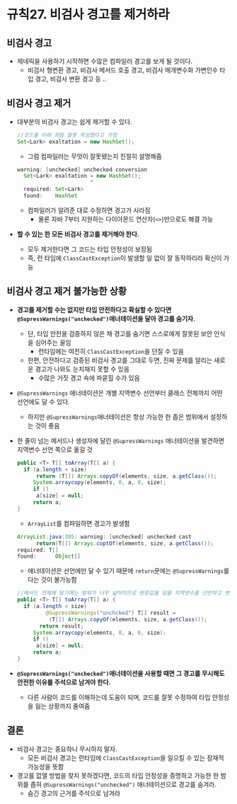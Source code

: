 # 규칙27. 비검사 경고를 제거하라

## 비검사 경고

- 제네릭을 사용하기 시작하면 수많은 컴파일러 경고를 보게 될 것이다.
  - 비검사 형변환 경고, 비검사 메서드 호출 경고, 비검사 매개변수화 가변인수 타입 경고, 비검사 변환 경고 등 ..

## 비검사 경고 제거

- 대부분의 비검사 경고는 쉽게 제거할 수 있다. 

  ```java
  //코드를 아래 처럼 잘못 작성했다고 가정
  Set<Lark> exaltation = new HashSet();
  ```

  - 그럼 컴파일러는 무엇이 잘못됐는지 친절히 설명해줌

  ```java
  warning: [unchecked] unchecked conversion 
  	Set<Lark> exaltation = new HashSet();
  						 ^
  	required: Set<Lark>
  	found:	  HashSet
  ```

  - 컴파일러가 알려준 대로 수정하면 경고가 사라짐
    - 물론 자바 7부터 지원하는 다이아몬드 연산자(`<>`)만으로도 해결 가능

- **할 수 있는 한 모든 비검사 경고를 제거해야 한다.**

  - 모두 제거한다면 그 코드는 타입 안정성이 보장됨
  - 즉, 런 타임에 `ClassCastException`이 발생할 일 없이 잘 동작하리라 확신이 가능

## 비검사 경고 제거 불가능한 상황

- **경고를 제거할 수는 없지만 타입 안전하다고 확실할 수 있다면 `@SupressWarnings("unchecked")`애너테이션을 달아 경고를 숨기자.**

  - 단, 타입 안전을 검증하지 않은 채 경고를 숨기면 스스로에게 잘못된 보안 인식을 심어주는 꼴임
    - 런타임에는 여전히 `ClassCastException`을 던질 수 있음
  - 한편, 안전하다고 검증된 비검사 경고를 그대로 두면, 진짜 문제를 알리는 새로운 경고가 나와도 눈치채지 못할 수 있음
    - 수많은 거짓 경고 속에 파묻힐 수가 있음

- `@SupressWarnings` 애너테이션은 개별 지역변수 선언부터 클래스 전체까지 어떤 선언에도 달 수 있다.

  - 하지만 `@SupressWarnings`애너테이션은 항상 가능한 한 좁은 범위에서 설정하는 것이 좋음

- 한 줄이 넘는 메서드나 생성자에 달린 `@SupressWarnings` 애너테이션을 발견하면 지역변수 선언 쪽으로 옮길 것

  ```java
  public <T> T[] toArray(T[] a) {
  	if (a.length < size)
  		return (T[]) Arrays.copyOf(elements, size, a.getClass());
       System.arraycopy(elements, 0, a, 0, size);
       if ()
       	a[size] = null;
       return a;
  }
  ```

  - `ArrayList`를 컴파일하면 경고가 발생함

  ```java
  ArrayList.java:305: warning: [unchecked] unchecked cast 
  		return(T[]) Arrays.coptOf(elements, size, a.getClass());				 						    ^
  required: T[]
  found:	  Object[]
  ```

  - 애너테이션은 선언에만 달 수 있기 때문에 `return`문에는 `@SupressWarnings`를 다는 것이 불가능함

  ```java
  //메서드 전체에 달기에는 범위가 너무 넓어지므로 반환값을 담을 지역변수를 선언하고 변수에 애너테이션을 달아주는 방법으로 해결 가능
  public <T> T[] toArray(T[] a) {
  	if (a.length < size)
           @SupressWarnings("unchcked") T[] result = 
          	(T[]) Arrays.copyOf(elements, size, a.getClass());
      	 return result;
       System.arraycopy(elements, 0, a, 0, size);
       if ()
       	a[size] = null;
       return a;
  }
  ```

- **`@SupressWarnings("unchecked")`애너테이션을 사용할 때면 그 경고를 무시해도 안전한 이유를 주석으로 남겨야 한다.**
  - 다른 사람이 코드를 이해하는데 도움이 되며, 코드를 잘못 수정하여 타입 안정성을 잃는 상황까지 줄여줌



## 결론

- 비검사 경고는 중요하니 무시하지 말자. 
  - 모든 비검사 경고는 런타임에 `ClassCastException`을 일으킬 수 있는 잠재적 가능성을 뜻함
- 경고를 없앨 방법을 찾지 못하겠다면, 코드의 타입 안정성을 증명하고 가능한 한 범위를 좁혀 `@SupressWarnings("unchecked")` 애너테이션으로 경고를 숨겨라.
  - 숨긴 경고의 근거를 주석으로 남겨라